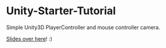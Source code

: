 Unity-Starter-Tutorial
======================

Simple Unity3D PlayerController and mouse controller camera.

[Slides over here](https://docs.google.com/presentation/d/1EyzHCyh_yEsnyyTjx8EPhuMZEzC1RYPAioIuWjBvVi8/present#slide=id.g2b76f5cfe_37)! :)
